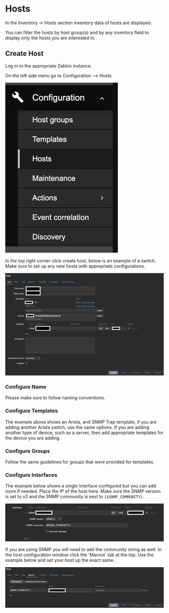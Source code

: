 # Hosts

In the Inventory → Hosts section inventory data of hosts are displayed.

You can filter the hosts by host group(s) and by any inventory field to display only the
hosts you are interested in.

## Create Host

Log in to the appropriate Zabbix instance.

On the left side menu go to Configuration --> Hosts.

![config-hosts](./images/config-hosts.png)

In the top right corner click create host, below is an example of a switch. Make sure to set up
any new hosts with appropriate configurations.

![host-example](./images/example-host.png)

### Configure Name

Please make sure to follow naming conventions.

### Configure Templates

The example above shows an Arista, and SNMP Trap template, if you are adding another
Arista switch, use the same options. If you are adding another type of device,
such as a server, then add appropriate templates for the device you are adding.

### Configure Groups

Follow the same guidelines for groups that were provided for templates.

### Configure Interfaces

The example below shows a single interface configured but you can add more if needed. Place the IP
of the host here. Make sure the SNMP version is set to v2 and the SNMP community is sest to
`{$SNMP_COMMUNITY}`.

![interface-example](./images/interface-example.png)

If you are using SNMP you will need to add the community string as well. In the host
configuration window click the 'Macros' tab at the top. Use the example below and set your host up
the exact same.

![macro-example](./images/macro-example.png)
